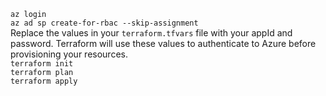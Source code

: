 `az login`
</br>
`az ad sp create-for-rbac --skip-assignment`
</br>
Replace the values in your `terraform.tfvars` file with your appId and password. Terraform will use these values to authenticate to Azure before provisioning your resources.
</br>
`terraform init`
</br>
`terraform plan`
</br>
`terraform apply`